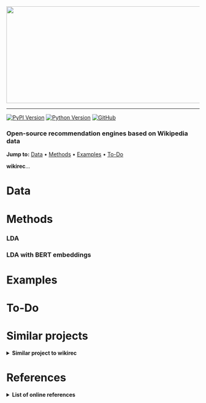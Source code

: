 <div align="center">
  <a href="https://github.com/andrewtavis/wikirec"><img src="https://github.com/andrewtavis/wikirec/blob/main/resources/wikirec_logo_transparent.png" width="518" height="253"></a>
</div>

--------------------------------------

[![PyPI Version](https://badge.fury.io/py/wikirec.svg)](https://pypi.org/project/wikirec/)
[![Python Version](https://img.shields.io/badge/python-3.6%20%7C%203.7%20%7C%203.8-blue.svg)](https://pypi.org/project/wikirec/)
[![GitHub](https://img.shields.io/github/license/andrewtavis/wikirec.svg)](https://github.com/andrewtavis/wikirec/blob/master/LICENSE)

### Open-source recommendation engines based on Wikipedia data

**Jump to:** [Data](#data) • [Methods](#methods) • [Examples](#examples) • [To-Do](#to-do)

**wikirec**...

# Data

# Methods

### LDA

### LDA with BERT embeddings

# Examples

# To-Do

# Similar projects
<details><summary><strong>Similar project to wikirec<strong></summary>
<p>

</p>
</details>

# References
<details><summary><strong>List of online references<strong></summary>
<p>

- https://towardsdatascience.com/building-a-recommendation-system-using-neural-network-embeddings-1ef92e5c80c9

- https://towardsdatascience.com/wikipedia-data-science-working-with-the-worlds-largest-encyclopedia-c08efbac5f5c

- https://medium.com/swiftworld/topic-modeling-of-new-york-times-articles-11688837d32f

- https://blog.insightdatascience.com/news4u-recommend-stories-based-on-collaborative-reader-behavior-9b049b6724c4

</p>
</details>
